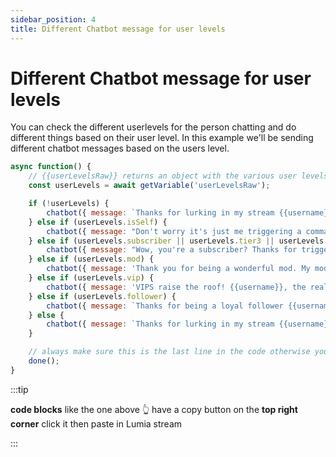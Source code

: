 ```yaml
---
sidebar_position: 4
title: Different Chatbot message for user levels
---
```


# Different Chatbot message for user levels

You can check the different userlevels for the person chatting and do different things based on their user level.
In this example we'll be sending different chatbot messages based on the users level.

```js
async function() {
	// {{userLevelsRaw}} returns an object with the various user levels on it. Since we want the original object here we're using getVariable instead of using template variables
	const userLevels = await getVariable('userLevelsRaw');

	if (!userLevels) {
		chatbot({ message: `Thanks for lurking in my stream {{username}}. You triggered {{command}}!` });
	} else if (userLevels.isSelf) {
		chatbot({ message: "Don't worry it's just me triggering a command named !{{command}}" });
	} else if (userLevels.subscriber || userLevels.tier3 || userLevels.tier2 || userLevels.tier1) {
		chatbot({ message: "Wow, you're a subscriber? Thanks for triggering {{command}}. Have a nice day!" });
	} else if (userLevels.mod) {
		chatbot({ message: 'Thank you for being a wonderful mod. My mod {{username}} triggered {{command}}!' });
	} else if (userLevels.vip) {
		chatbot({ message: 'VIPS raise the roof! {{username}}, the real VIP, triggered {{command}}!' });
	} else if (userLevels.follower) {
		chatbot({ message: `Thanks for being a loyal follower {{username}}. You triggered {{command}}!` });
	} else {
		chatbot({ message: `Thanks for lurking in my stream {{username}}. You triggered {{command}}!` });
	}

	// always make sure this is the last line in the code otherwise your computer may get slower due to memory leaks
	done();
}
```

:::tip

**code blocks** like the one above 👆 have a copy button on the **top right corner** click it then paste in Lumia stream

:::
